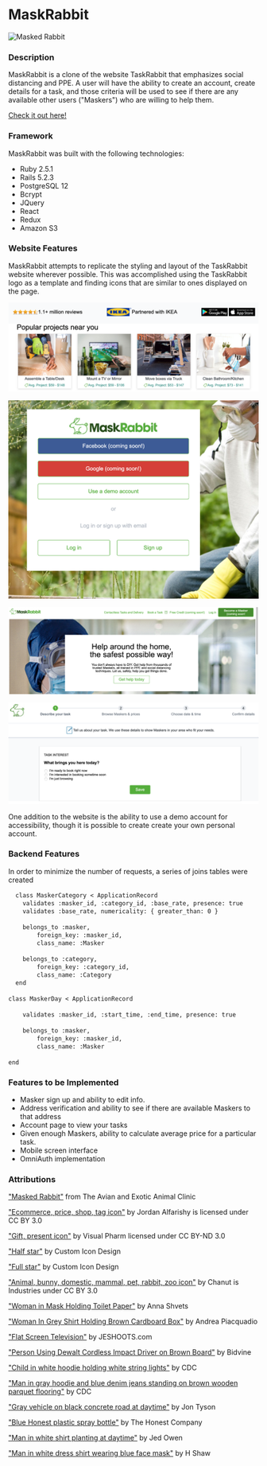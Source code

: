 # MaskRabbit


![Masked Rabbit](https://images.squarespace-cdn.com/content/v1/5c8fbfe87d0c914f25ad6fa4/1584113952445-ZB8MYADTXJGGIYRXMPUB/ke17ZwdGBToddI8pDm48kLkXF2pIyv_F2eUT9F60jBl7gQa3H78H3Y0txjaiv_0fDoOvxcdMmMKkDsyUqMSsMWxHk725yiiHCCLfrh8O1z4YTzHvnKhyp6Da-NYroOW3ZGjoBKy3azqku80C789l0iyqMbMesKd95J-X4EagrgU9L3Sa3U8cogeb0tjXbfawd0urKshkc5MgdBeJmALQKw/Rabbit+with+mask.jpg?format=1500w)

### Description

MaskRabbit is a clone of the website TaskRabbit that emphasizes social distancing and PPE. 
A user will have the ability to create an account, create details for a task, 
and those criteria will be used to see if there are any available other users 
("Maskers") who are willing to help them.

[Check it out here!](https://maskrabbit.herokuapp.com/)

### Framework

MaskRabbit was built with the following technologies:
- Ruby 2.5.1
- Rails 5.2.3
- PostgreSQL 12
- Bcrypt
- JQuery
- React
- Redux
- Amazon S3

### Website Features

MaskRabbit attempts to replicate the styling and layout of the TaskRabbit website 
wherever possible. This was accomplished using the TaskRabbit logo as a template 
and finding icons that are similar to ones displayed on the page.

![MaskRabbit categories example](app/assets/images/screenshot_categories.png "MaskRabbit categories example")

![MaskRabbit login example](app/assets/images/screenshot_login.png "MaskRabbit login example")

![MaskRabbit splash example](app/assets/images/screenshot_splash.png "MaskRabbit splash example")

![MaskRabbit task creation example](app/assets/images/screenshot_task_creation.png "MaskRabbit task creation example")

One addition to the website is the ability to use a demo account for accessibility, though it is possible to create create your own personal account. <br>

### Backend Features

In order to minimize the number of requests, a series of joins tables were created
```
  class MaskerCategory < ApplicationRecord
    validates :masker_id, :category_id, :base_rate, presence: true
    validates :base_rate, numericality: { greater_than: 0 }

    belongs_to :masker,
        foreign_key: :masker_id,
        class_name: :Masker

    belongs_to :category,
        foreign_key: :category_id,
        class_name: :Category
  end

class MaskerDay < ApplicationRecord

    validates :masker_id, :start_time, :end_time, presence: true

    belongs_to :masker,
        foreign_key: :masker_id,
        class_name: :Masker

end
```

### Features to be Implemented
- Masker sign up and ability to edit info.
- Address verification and ability to see if there are available Maskers to that address
- Account page to view your tasks
- Given enough Maskers, ability to calculate average price for a particular task.
- Mobile screen interface
- OmniAuth implementation

### Attributions

["Masked Rabbit"](https://images.squarespace-cdn.com/content/v1/5c8fbfe87d0c914f25ad6fa4/1584113952445-ZB8MYADTXJGGIYRXMPUB/ke17ZwdGBToddI8pDm48kLkXF2pIyv_F2eUT9F60jBl7gQa3H78H3Y0txjaiv_0fDoOvxcdMmMKkDsyUqMSsMWxHk725yiiHCCLfrh8O1z4YTzHvnKhyp6Da-NYroOW3ZGjoBKy3azqku80C789l0iyqMbMesKd95J-X4EagrgU9L3Sa3U8cogeb0tjXbfawd0urKshkc5MgdBeJmALQKw/Rabbit+with+mask.jpg?format=1500w) from The Avian and Exotic Animal Clinic

["Ecommerce, price, shop, tag icon"](https://www.iconfinder.com/icons/4177555/ecommerce_price_shop_tag_icon) by Jordan Alfarishy is licensed under CC BY 3.0

["Gift, present icon"](https://www.iconfinder.com/icons/172472/gift_present_icon) by Visual Pharm licensed under CC BY-ND 3.0

["Half star"](https://www.iconfinder.com/icons/49625/half_rating_star_icon) by Custom Icon Design

["Full star"](https://www.iconfinder.com/icons/49624/bookmark_favorite_full_rating_star_icon) by Custom Icon Design

["Animal, bunny, domestic, mammal, pet, rabbit, zoo icon"](https://www.iconfinder.com/icons/3406425/animal_bunny_domestic_mammal_pet_rabbit_zoo_icon) by Chanut is Industries under CC BY 3.0

["Woman in Mask Holding Toilet Paper"](https://www.pexels.com/photo/woman-in-mask-holding-toilet-paper-3962337/) by Anna Shvets

["Woman In Grey Shirt Holding Brown Cardboard Box"](https://www.pexels.com/photo/woman-in-grey-shirt-holding-brown-cardboard-box-761999/) by Andrea Piacquadio

["Flat Screen Television"](https://www.pexels.com/photo/flat-screen-television-1201996/) by JESHOOTS.com

["Person Using Dewalt Cordless Impact Driver on Brown Board"](https://www.pexels.com/photo/person-using-dewalt-cordless-impact-driver-on-brown-board-1249611/)
 by Bidvine

 ["Child in white hoodie holding white string lights"](https://unsplash.com/photos/YP3H19jkOwk) by CDC

 ["Man in gray hoodie and blue denim jeans standing on brown wooden parquet flooring"](https://unsplash.com/photos/jjrXvzbqC5E) by CDC

 ["Gray vehicle on black concrete road at daytime"](https://unsplash.com/photos/E7JP5mFbvBY) by Jon Tyson

 ["Blue Honest plastic spray bottle"](https://unsplash.com/photos/Ua9AK-pZ5cw) by The Honest Company

["Man in white shirt planting at daytime"](https://unsplash.com/photos/1JgUGDdcWnM) by Jed Owen

["Man in white dress shirt wearing blue face mask"](https://unsplash.com/photos/UhOIDLhhIcI) by H Shaw

